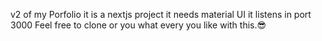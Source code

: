 v2 of my Porfolio 
it is a nextjs project 
it needs  material UI 
it listens in port 3000
Feel free to  clone or you what every you like with this.😎
